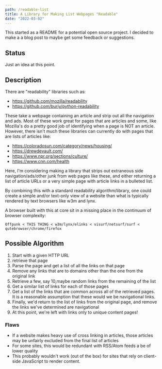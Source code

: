 ```yaml
---
path: /readable-list
title: A Library for Making List Webpages "Readable"
date: "2022-03-02"
---
```

This started as a README for a potential open source project. I decided
to make a a blog post to maybe get some feedback or suggestions.

## Status

Just an idea at this point.

## Description

There are "readability" libraries such as:
* https://github.com/mozilla/readability
* https://github.com/buriy/python-readability

These take a webpage containing an article and strip out all the navigation
and ads. Most of these work great for pages that are articles and some, like Mozilla's
do a pretty good job of identifying when a page is NOT an article. However,
there isn't much these libraries can currently do with pages that are lists
of articles like:

* https://coloradosun.com/category/news/housing/
* https://drewdevault.com/
* https://www.npr.org/sections/culture/
* https://www.cnn.com/health

Here, I'm considering making a library that strips out extraneous side 
navigation/ads/other junk from web pages like these, and either returning a
list of article URLs or a very simple page with article links in a bulleted list.

By combining this with a standard readability algorithm/library, one could 
create a simple and/or text-only view of a website than what is typically
rendered by text browsers like w3m and lynx.

A browser built with this at core sit in a missing place in the continuum of 
browser complexity:

```
Offpunk < THIS THING < w3m/lynx/elinks < visurf/netsurf/surf < qutebrowser/chrome/firefox
```

## Possible Algorithm
1. Start with a given HTTP URL
1. retrieve that page
1. Parse the page and get a list of all the links on that page
1. Remove any links that are to domains other than the one from the original link
1. Retrieve a few, say 10,maybe random links from  the remaining of the list
1. Get a similar list of links for each of those pages
1. Get a list of the links that are common across all of the retrieved pages. 
  It is a reasonable assumption that these would we be navigational links.
1. Finally, we'd return to the list of links from the original page, and
  remove the links we've determined are navigational
1. At this point, we're left with links only to unique content pages!

### Flaws
* If a website makes heavy use of cross linking in articles, those articles may
  be unfairly excluded from the final list of articles
* For some sites, this would be redundant with RSS/Atom feeds a be of lower quality
* This probably wouldn't work (out of the box) for sites that rely on 
  client-side JavaScript to render content.

